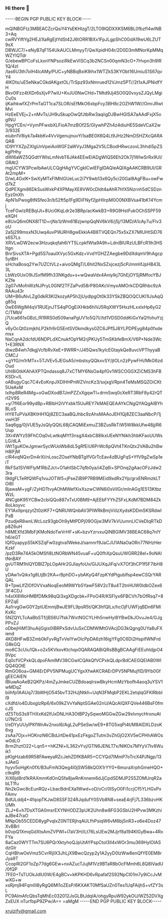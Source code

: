 ### Hi there 👋

-----BEGIN PGP PUBLIC KEY BLOCK-----

mQINBGFtz3MBEACZcrQsiY4YsEKHlzgT/2LTO9lQDXXKSM6BL0fbzfl4wINB3+Aq
cwRVYiftYg2HEJ/XaRgEjtYdSt42J6tORR1BXx1FpJLgpShC0GdA19wU6LZUT9sX
DBWJC7/+eNyB7qF1S4UkAUCLMmyyT/QwXpidH04r/2D0D3mMNorKpMMqWZYlQTdr
G/ebewBPCoFsLkxnYNPsoziRkEwVISCq3b2NCSn00qmN3cO+7Hvpn3h9IR1Q/4zI
/Ias6U3th7oIH4IcAMy/PUC+yNBBqBxiK9ihx1WTZkS3KYObt16UmiuS1S67qvY4
4IKDts/uE5eNkaCGkdAKgxtOL/TrSpz93xNmrued12VJmz5PT//2t1xAJPNidfYH
Bkv0lFzz4tXDr6sXjvP7wIU+KvJU0NwCHd+TMtd9Jj4SO0Q0vxysZJQyLMgiCu0s
ijKaihkwfXZrPmTaGT1ca7SLOR/sEfMkO6xbpFcy3BH8c2OZhW1W//OmrJRwtMvi
HzEeEVEj+2+nMvTs/JH9uSkupOwQfJtbRw3aqiigDJBwHGlSA7aAAdFxjX5ogINU
HpgYCEn/+VymPFwxbXLFioA7mzBOf2S/GIywhPZh4z4diuHE5SdeVCaX2w3/932E
eiubn1V8iyk7a4kbKv4VvVgenujnuvYi1saBE0X6Q4Lt9JHz2NmDSHZXcQARAQAB
tD9YYXZpZXIgUnVpeiAoWGF2aWVyJ3Mga2V5LCBodHRwczovL3hhdi5pZSkgPHhy
dWl6aWZ5QGdtYWlsLmNvbT6JAk4EEwEIADgWIQS6Eh2Ok7j1WlwSrRx9UI/GRAt2
mgUCYW3PcwIbAwULCQgHAgYVCgkICwIEFgIDAQIeAQIXgAAKCRB9UI/GRAt2mpM+
D/wL4GxlK+SwXyMTxFlMhlGUeLuc2i7Y9wb13x6Qy5ci20Gal8AgFBu+owFwd7kZ
QdPEXgm86DkSusWxkP4XPMayXE8VW0cDldt4aAhR7hfX5Nzrnh5dCSDznEyz0nXh
4pN1sPwog8tNSfeo3r/b52ft5p1Fg9DiFNyf2jpHIlrpM0O0NXBVsa41bK14Ycmj
TceFGwIzREBqIJt+8Uci0KqLdr2e3BRp/acKwkB3+R9G9HstFukOChSSPF59eXQH
e8UxQ6m0NX8lT1D+rjNs1zWm61BzjwnpQqNV6kV6/j5j/13MD/A1cAy7u/Flv3oU
2a5j299msxN3Uwq4uvPWJRH8gwEkkiA4B8TVQEQn75x5xZX7MIUHtSiD76s6S7Ls
XRVLwDW2ecw3Hzuqkqfah6iYT5LcpkfWta9A9h+LdniBIURzULBFcR1lh3HSItgn
BnrSivsXTA+Pgd5S7oaulXVyc5GxKdz+VvdYGHZZAegbe9DdXdqmV9hAgcp5ytBH
sHchaBosq2Yw7UZCtVLz+aivoQMgT/L6hit2NxSZxjcezj5cPJmmIifJpHB43L3L
LbWz0UxO9iJSxfM9fh33NKgdu+s+wQwaVdx4AniyIkj7GhEjOYSjRMfocYBJKZfe
2g07vMofnWzNJPryL0GNf2TFZaPvd58rP80AKcVmyxAMOrkCDQRhbc9zARAAu43r
UM+B6uNvLZg0dkR3Kl2kozyAP5h2jUydlpgOt0k33YSkZBQOQCUKl1IJsAqQg85q
0wE6WgIM4qV1RUEjnJTS4qPOgEiXHkb6hIVJ5RqXWY5HxzHLxxIxHp6yG2C/TMbV
j7Uca661sGBzL/R1RRS0d509anaPgUV1o5Q7l//td1VDSD0ddKiGxYaQYohuYzjQ
v6yOcQt0zmjkhLP2kfr6rG5EntSV0kmdkys0ZC6JPfSJ8YLPDPEyg84p0fxdemsx
NaCqnA2dcfdU6NDPLdXCnukfOpYM2rjPKUy5TmSKbfeBmX/V6P+Nde3Wc1+E3RNX
diwzB4wh7dkgjVcfbRvXeE+9WRR+/J45Qws1kylcEGtaykQe8uvcVPThyyaBCMCJ
+gYfG/m1rMTx+5TJVEv5JEGsA5/mbstsyQQkxvSY/jtOLn2zPywFHi/MkG6zdOud
UhI8iGtkKAhAXPTQndassq8J7xCTMY6NsOa4pfGv1WSCOGGXZiCMS3hFBKSDr+IL
oABugyCqc7C4vEoKnpJXDlHHPnWZVncKz3/sxjxgVRpn4TeMsMSQZOiCKt5UeAxM
IxlhpBReR4Mg+oGwDXodB7JmPZZxXgqwTl+drmSwq0cXeRT3RbF8y42rQTrI2V9S
+y/7fl6Eor99ydBp+RBlbH2iVYxbk15UuREY7kMAEQEAAYkCNgQYAQgAIBYhBLoS
HY6TuPVaXBKtHH1Qj8ZEC3aaBQJhbc9zAhsMAAoJEH1Qj8ZEC3aaNbcP/1jvwH3F
Saq6gg/0jVUE5yJsQlyQQtL68jCAQMiExmuZ3BZusRkTiW5W8kkUfw48jjiR6Uup
3Xr4WYz59FhCOq0vLwtkqMYf3nsgX4xbC88IkxUEeNYNikh3hbKFaoUUWsLG/dLA
iWtTguKOeJgmwrSycWUoWb8dL5gRfEiU6PrWc6pQVt4TKnQtx2VABu2hBwH8lFjM
cIR4vqNQxrDn4rXl/nLoscZOseYNbBTgIfVGrTcEav4zBUgFqS+YfV9gZwSp1eiT
RkFSa1SVWFlyM1RbZJct+O1ahISbC7qfb0ya/i4Zq6i+SPOnq2gAacOFzJdw23ra
l9dgFLTeRfQWFq1vuJOTW5+jPseZiB9P7RB9MEid9xdRx2Yp/grxENRmzkLTOl6I
BjawaM+ygF/ZyHDTtvyAOhMWefXixXszwCWN6i0sViIGr/mInAGg1E513KtbzWzL
4NCgbK95YCBw2cbiQQo887xTxU0BM9+AjEEbFYYhZ5FxLKdM7BDM84Zk8oLkoyvc
EY1AxIIprqzytZt0ziKF7+QNRUWQnbAV3PIWRkBmjViiIzXydsKDDmSKSRdwIPxB
PzudjeR8wnLWcLoz93gbOh9yMtPDPj09OGjw3MV7kVUumnLICVeDIqRTkDp8Z6uH
h8MEXfd3MbFjKMoNdoTwVrHF+sK+bzvYzrvxuQINBGIMV38BEAC68q7nIYh6/eGT
IQfGyapypS5kKSZqFw0zgtva1WekeJ/samnrf9JaCJU1ANaOaORn77NHzHerKzkf
/pzD3Re74A5kOMSfi8LtNORbWN45vuaF+uQ0fhXpQsuUWGRR28el+9oNAItNnBAY
gvUTRM1hlQYDBlZ7pLOpAHr2GJIayfoUv/GlJUXqJiFq/vX7Of3hCP1f5F7ibH8U
yDAw1vQikx1g8LtjBr2KA+rBphDO+ybAKyQ4FzpKYdPIgublfsp4ewCSQrYARQAL
B+TpwLlfZlOfOVVxaNoqEeoM9WYb5YawF58V2cT8u4T2tnHUW0ldbOZex63F4CDJ
h4xIX8WoHMBfDMk98qQi3xgXDgcbk+FPoO4R/KSFlyx6FBCVh7bOfRsq7+8EPZqE
Aa1rvgGwG0Y2ptUEmmjBwJE9FL9psR5t/QK3hfQILx/hcOjFUWFjqBDn6FMlKxKc
5NZQYLTcAaBbSTf/jBS6U7fsk7WxtNGCYLHh5nwHyl8YBwDkJOvuJe4/GJgPPvZJ
oDbejHiM13huAijGgis0IBRPxSdvUuSxCDMWlMtGVAcjDG3kQgng0UYa8uFXiend
4KD8HFwB3Zmb0kFyvRgTvVeIYwOIcPpDA6zh16igYFg0C6Di2HspifWNFrdG8kGQ
mo6C3cUiu1Qk+o2x5KVkovKtchqx0QARAQABiQRsBBgBCAAgFiEEuhIdjpO49Vpc
Eq0cfVCPxkQLdpoFAmIMV38CGwICQAkQfVCPxkQLdprBdCAEGQEIAB0WIQQ4QOtE
RmGO6oa+GM4ErDPV5NPMugUCYgxXfwAKCRAErDPV5NPMujfID/9Yb0GfgEECAIEN
lBIuwAoAeB2QKPz/4mZyJmkeCUZBdoaqlrswBkyHcmMzYbofh4aoq3uYSV1wMDqZ
biihfp1AAUq7/3bWHjO545bvT32HJjNtkh+UqN3FMqbP2EKL2etqIqGFKlRbbII9
cXdfd/o4DJbxglzRp6/6x09kZVvYaNptSGAe02nU/AQcAlQXFQVe446BsF0fmcJS
dZ5TbS3s9THXxKd2IfJxDNLHA3OtBP2ySqwoMGGwZGw29xlvnycHronuAtU7NCrS
t/eDYyUUylPKfWnAv2nxoI6/AgL2uPSeSw/wE9+8TG5xqPi4t/M8AlDXLDzoK6vg
zsAa7Ojx+HOKnzN6CBdJrtDe41pxEzFkgoZTutm3vZhGjO2XV5eCPHhAWOsw0dLO
8rm2hztO22+Lqn5++hKZNI+lL362vYvj/GTN6JENLT7x/NlKOs7MYyV7Iv8Wuik1
pKIgHzab69R58FAweyaRZcJehZDfKBAR5+CCYQd7IMmP7oTrcX4PJNgp/13sJAeG
hyyv5oHgKn0fX/B3uFmN3Qeg4l0jSW58kQOX1rYY0+6muraXrphGmeHQO+ctkqR9
XiX6jd8rd1kRAXmmKdOnQSfa8jwRnKnnem6dJjCpdSDMJP2S5ZOMUrqR2abLT1fu
Nn2kGwc8cEunRQz+LbacBdnEXa1Wwd+oD/oCr/0ISyO0Fi1ccjCf5YLHGxPxFAmv
BdfJLddj4+4fqopTKJwD8SSF324RJqdufY0SVb8N8+seaE4rjFj7L336bzvHKUMh
ZLJ+6+h7DsXTGA0msrEXYNHODZ3pUK2Uhn8w8FG3GSbU2HPvw3MKzhiaJBe47raO
MNpOb55CEDD8ygPvqlxZ0NTERjhqAULfhPsiqW6vM6bjSnR3+o6e4Doz47XvBBrI
b0vpQ1XmqGdXtsAmZVPWI+l7aV3H/iLt76LsUEw2MJjrf8a194KlGyBwa+4RxFYa
8aCaz0WYTTm7SU6PQrXktyhoQJpUtAYPspCtoI3lI4xWOr3mu369HylOIASdzGlr
CqHBhwOeVmz5CvrRIjIX3JhLjX9BwcQzyp2y1A2yyD0lzWw8enQfYE0EM8rJya9T
CcopRI2GF1oZp77dg6GEw+nxAZucTJujM1Vz9BTaR8bOcFMmh6L8Q8IVadU/0fQP
7FE0+TsTUOkJdlU0W/E4gBCv+kKPKHD6vRpafaf2S92NpCl01m7y9iCcJvMwXG+w
xsRjmj94FqmIIl8yRgQ6MI1oZEsP/6KXAKT0MfSaUZn0Tes1UqFAijhS+vfZY3sL
PC9AImAfcQbsTqMhEc032012JsGLBtJdqIA/ohgyRpuW92ykOU/WZ52DVXgZxEUX
nTurfbpP9ZPw/A==
=aMgM
-----END PGP PUBLIC KEY BLOCK-----

xruizify@gmail.com
<!--
**xav-ie/xav-ie** is a ✨ _special_ ✨ repository because its `README.md` (this file) appears on your GitHub profile.

Here are some ideas to get you started:

- 🔭 I’m currently working on ...
- 🌱 I’m currently learning ...
- 👯 I’m looking to collaborate on ...
- 🤔 I’m looking for help with ...
- 💬 Ask me about ...
- 📫 How to reach me: ...
- 😄 Pronouns: ...
- ⚡ Fun fact: ...
-->
